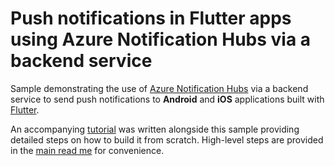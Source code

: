 # Push notifications in Flutter apps using Azure Notification Hubs via a backend service

Sample demonstrating the use of [Azure Notification Hubs](https://docs.microsoft.com/azure/notification-hubs/notification-hubs-push-notification-overview) via a backend service to send push notifications to **Android** and **iOS** applications built with [Flutter](https://flutter.dev).  

An accompanying [tutorial](https://docs.microsoft.com/azure/notification-hubs/notification-hubs-backend-service-flutter) was written alongside this sample providing detailed steps on how to build it from scratch. High-level steps are provided in the [main read me](https://github.com/xamcat/mobcat-samples/tree/master/notification_hub_backend_service) for convenience.
